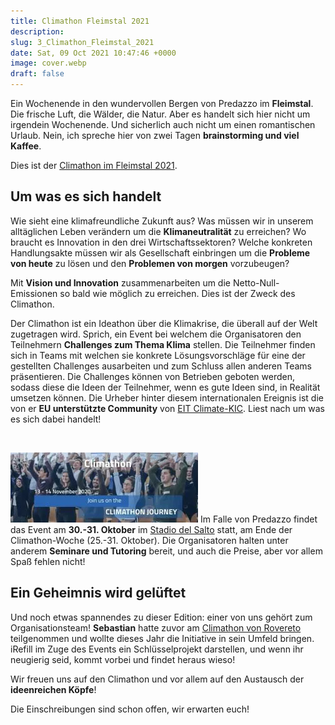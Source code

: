 ```yaml
---
title: Climathon Fleimstal 2021
description:
slug: 3_Climathon_Fleimstal_2021
date: Sat, 09 Oct 2021 10:47:46 +0000
image: cover.webp
draft: false
---
```



Ein Wochenende in den wundervollen Bergen von Predazzo im **Fleimstal**. Die frische Luft, die Wälder, die Natur. Aber es handelt sich hier nicht um irgendein Wochenende. Und sicherlich auch nicht um einen romantischen Urlaub. Nein, ich spreche hier von zwei Tagen **brainstorming und viel Kaffee**. 


Dies ist der [Climathon im Fleimstal 2021](https://climathon.climate-kic.org/predazzo).


## Um was es sich handelt




Wie sieht eine klimafreundliche Zukunft aus? Was müssen wir in unserem alltäglichen Leben verändern um die **Klimaneutralität** zu erreichen? Wo braucht es Innovation in den drei Wirtschaftssektoren? Welche konkreten Handlungsakte müssen wir als Gesellschaft einbringen um die **Probleme von heute** zu lösen und den **Problemen von morgen** vorzubeugen?




Mit **Vision und Innovation** zusammenarbeiten um die Netto-Null-Emissionen so bald wie möglich zu erreichen. Dies ist der Zweck des Climathon.




Der Climathon ist ein Ideathon über die Klimakrise, die überall auf der Welt zugetragen wird. Sprich, ein Event bei welchem die Organisatoren den Teilnehmern **Challenges zum Thema Klima** stellen. Die Teilnehmer finden sich in Teams mit welchen sie konkrete Lösungsvorschläge für eine der gestellten Challenges ausarbeiten und zum Schluss allen anderen Teams präsentieren. Die Challenges können von Betrieben geboten werden, sodass diese die Ideen der Teilnehmer, wenn es gute Ideen sind, in Realität umsetzen können. Die Urheber hinter diesem internationalen Ereignis ist die von er **EU unterstützte Community** von [EIT Climate-KIC](https://www.climate-kic.org/who-we-are/what-is-climate-kic/). Liest nach um was es sich dabei handelt!


 






![](681A8B73-2F92-421F-82B6-5EBF81A61E33-300x112.webp)
Im Falle von Predazzo findet das Event am **30.-31. Oktober** im [Stadio del Salto](https://climathon.climate-kic.org/europe/italy/predazzo/?lang=en) statt, am Ende der Climathon-Woche (25.-31. Oktober). Die Organisatoren halten unter anderem **Seminare und Tutoring** bereit, und auch die Preise, aber vor allem Spaß fehlen nicht! 




## Ein Geheimnis wird gelüftet




Und noch etwas spannendes zu dieser Edition: einer von uns gehört zum Organisationsteam! **Sebastian** hatte zuvor am [Climathon von Rovereto](https://magazine.fbk.eu/en/news/climathon-2019-a-rovereto-linnovazione-per-lambiente/) teilgenommen und wollte dieses Jahr die Initiative in sein Umfeld bringen. iRefill im Zuge des Events ein Schlüsselprojekt darstellen, und wenn ihr neugierig seid, kommt vorbei und findet heraus wieso!




Wir freuen uns auf den Climathon und vor allem auf den Austausch der **ideenreichen Köpfe**!


Die Einschreibungen sind schon offen, wir erwarten euch!




